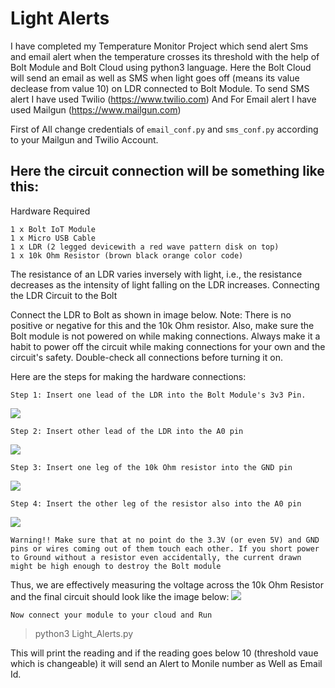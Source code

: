 # Light Alerts

I have completed my Temperature Monitor Project which send alert Sms and email alert when the temperature crosses its threshold with the help of Bolt Module and Bolt Cloud using python3 language. Here the Bolt Cloud will send an email as well as SMS when light goes off (means its value declease from value 10) on LDR connected to Bolt Module.
To send SMS alert I have used Twilio (https://www.twilio.com) And For Email alert I have used Mailgun (https://www.mailgun.com)

First of All change credentials of `email_conf.py` and `sms_conf.py` according to your Mailgun and Twilio Account.

## Here the circuit connection will be something like this:

Hardware Required

    1 x Bolt IoT Module
    1 x Micro USB Cable
    1 x LDR (2 legged devicewith a red wave pattern disk on top)
    1 x 10k Ohm Resistor (brown black orange color code)

The resistance of an LDR varies inversely with light, i.e., the resistance decreases as the intensity of light falling on the LDR increases.
Connecting the LDR Circuit to the Bolt

Connect the LDR to Bolt as shown in image below. Note: There is no positive or negative for this and the 10k Ohm resistor. Also, make sure the Bolt module is not powered on while making connections. Always make it a habit to power off the circuit while making connections for your own and the circuit's safety. Double-check all connections before turning it on.

Here are the steps for making the hardware connections:

    Step 1: Insert one lead of the LDR into the Bolt Module's 3v3 Pin.
![](https://cdn.fs.teachablecdn.com/ADNupMnWyR7kCWRvm76Laz/resize=width:1500/https://www.filepicker.io/api/file/ONS4lPnhRnmRHNCshDDV)

    Step 2: Insert other lead of the LDR into the A0 pin
![](https://cdn.fs.teachablecdn.com/ADNupMnWyR7kCWRvm76Laz/resize=width:1500/https://www.filepicker.io/api/file/LyuLA4JMTSy9NSx3qAG9)

    Step 3: Insert one leg of the 10k Ohm resistor into the GND pin
![](https://cdn.fs.teachablecdn.com/ADNupMnWyR7kCWRvm76Laz/resize=width:1500/https://www.filepicker.io/api/file/W6NJDEZKRNK8C4R6wjD8)

    Step 4: Insert the other leg of the resistor also into the A0 pin
![](https://cdn.fs.teachablecdn.com/ADNupMnWyR7kCWRvm76Laz/resize=width:1500/https://www.filepicker.io/api/file/4JIf9WRJWvMxZvHaWAZA)

    Warning!! Make sure that at no point do the 3.3V (or even 5V) and GND pins or wires coming out of them touch each other. If you short power to Ground without a resistor even accidentally, the current drawn might be high enough to destroy the Bolt module 

Thus, we are effectively measuring the voltage across the 10k Ohm Resistor and the final circuit should look like the image below:
![](https://cdn.fs.teachablecdn.com/ADNupMnWyR7kCWRvm76Laz/resize=width:1500/https://www.filepicker.io/api/file/MH3Py6pKQpOuAiNGokag)

    Now connect your module to your cloud and Run
> python3 Light_Alerts.py

This will print the reading and if the reading goes below 10 (threshold vaue which is changeable) it will send an Alert to Monile number as Well as Email Id.

